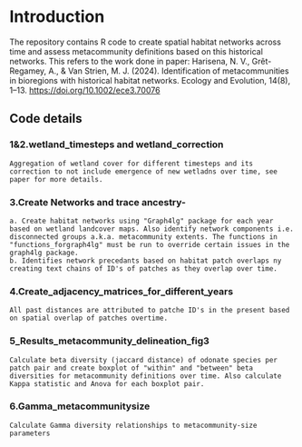 # Introduction
The repository contains R code to create spatial habitat networks across time and assess metacommunity definitions based on this historical networks. This refers to the work done in paper:
  Harisena, N. V., Grêt-Regamey, A., & Van Strien, M. J. (2024). Identification of metacommunities in bioregions with historical habitat networks. Ecology and Evolution, 14(8), 1–13. https://doi.org/10.1002/ece3.70076

## Code details
### 1&2.wetland_timesteps and wetland_correction
    Aggregation of wetland cover for different timesteps and its correction to not include emergence of new wetladns over time, see paper for more details. 
### 3.Create Networks and trace ancestry- 
    a. Create habitat networks using "Graph4lg" package for each year based on wetland landcover maps. Also identify network components i.e. disconnected groups a.k.a. metacommunity extents. The functions in "functions_forgraph4lg" must be run to override certain issues in the graph4lg package. 
    b. Identifies network precedants based on habitat patch overlaps ny creating text chains of ID's of patches as they overlap over time. 
### 4.Create_adjacency_matrices_for_different_years
    All past distances are attributed to patche ID's in the present based on spatial overlap of patches overtime.
### 5_Results_metacommunity_delineation_fig3
    Calculate beta diversity (jaccard distance) of odonate species per patch pair and create boxplot of "within" and "between" beta diversities for metacommunity definitions over time. Also calculate Kappa statistic and Anova for each boxplot pair. 
### 6.Gamma_metacommunitysize
    Calculate Gamma diversity relationships to metacommunity-size parameters
